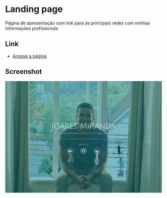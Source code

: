# Landing page
Página de apresentação com link para as principais redes com minhas informações profissionais

## Link
* <a href="https://joaresmiranda.github.io">Acesse a página</a>

## Screenshot
![Screenshot Desktop](./design/home.jpg)